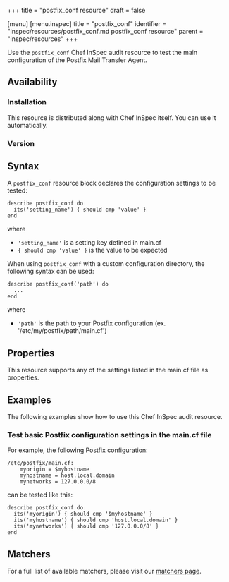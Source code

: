 +++
title = "postfix_conf resource"
draft = false

[menu]
  [menu.inspec]
    title = "postfix_conf"
    identifier = "inspec/resources/postfix_conf.md postfix_conf resource"
    parent = "inspec/resources"
+++


Use the `postfix_conf` Chef InSpec audit resource to test the main configuration of the Postfix Mail Transfer Agent.


## Availability

### Installation

This resource is distributed along with Chef InSpec itself. You can use it automatically.

### Version

## Syntax

A `postfix_conf` resource block declares the configuration settings to be tested:

	describe postfix_conf do
	  its('setting_name') { should cmp 'value' }
	end

where

* `'setting_name'` is a setting key defined in main.cf
* `{ should cmp 'value' }` is the value to be expected

When using `postfix_conf` with a custom configuration directory, the following syntax can be used:

	describe postfix_conf('path') do
	  ...
	end

where

* `'path'` is the path to your Postfix configuration (ex. '/etc/my/postfix/path/main.cf')


## Properties

This resource supports any of the settings listed in the main.cf file as properties.


## Examples

The following examples show how to use this Chef InSpec audit resource.

### Test basic Postfix configuration settings in the main.cf file

For example, the following Postfix configuration:

	/etc/postfix/main.cf:
		myorigin = $myhostname
		myhostname = host.local.domain
		mynetworks = 127.0.0.0/8

can be tested like this:

	describe postfix_conf do
	  its('myorigin') { should cmp '$myhostname' }
	  its('myhostname') { should cmp 'host.local.domain' }
	  its('mynetworks') { should cmp '127.0.0.0/8' }
	end


## Matchers

For a full list of available matchers, please visit our [matchers page](https://www.inspec.io/docs/reference/matchers/).
